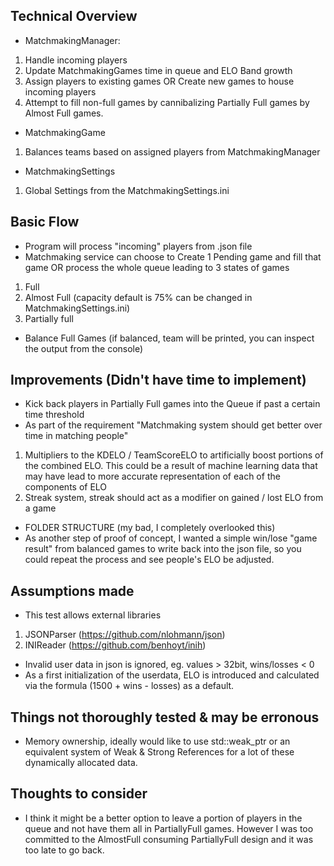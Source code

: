 ## Technical Overview 
- MatchmakingManager:
1. Handle incoming players
2. Update MatchmakingGames time in queue and ELO Band growth
3. Assign players to existing games OR Create new games to house incoming players
4. Attempt to fill non-full games by cannibalizing Partially Full games by Almost Full games.

- MatchmakingGame
1. Balances teams based on assigned players from MatchmakingManager

- MatchmakingSettings
1. Global Settings from the MatchmakingSettings.ini

## Basic Flow
- Program will process "incoming" players from .json file
- Matchmaking service can choose to Create 1 Pending game and fill that game OR process the whole queue leading to 3 states of games
1. Full
2. Almost Full (capacity default is 75% can be changed in MatchmakingSettings.ini)
3. Partially full
- Balance Full Games (if balanced, team will be printed, you can inspect the output from the console)

## Improvements (Didn't have time to implement)
- Kick back players in Partially Full games into the Queue if past a certain time threshold
- As part of the requirement "Matchmaking system should get better over time in matching people"
1. Multipliers to the KDELO / TeamScoreELO to artificially boost portions of the combined ELO. This could be a result of machine learning data that may have lead to more accurate representation of each of the components of ELO
2. Streak system, streak should act as a modifier on gained / lost ELO from a game
- FOLDER STRUCTURE (my bad, I completely overlooked this)
- As another step of proof of concept, I wanted a simple win/lose "game result" from balanced games to write back into the json file, so you could repeat the process and see people's ELO be adjusted.

## Assumptions made
- This test allows external libraries
1. JSONParser (https://github.com/nlohmann/json)
2. INIReader (https://github.com/benhoyt/inih)
- Invalid user data in json is ignored, eg. values > 32bit, wins/losses < 0
- As a first initialization of the userdata, ELO is introduced and calculated via the formula (1500 + wins - losses) as a default.

## Things not thoroughly tested & may be erronous
- Memory ownership, ideally would like to use std::weak_ptr or an equivalent system of Weak & Strong References for a lot of these dynamically allocated data.

## Thoughts to consider
- I think it might be a better option to leave a portion of players in the queue and not have them all in PartiallyFull games. However I was too committed to the AlmostFull consuming PartiallyFull design and it was too late to go back.
